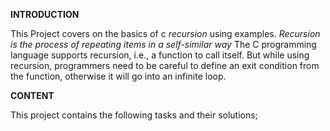 **INTRODUCTION**

This Project covers on the basics of c *recursion* using examples.
*Recursion is the process of repeating items in a self-similar way*
The C programming language supports recursion, i.e., a function to call itself. But while using recursion, programmers need to be careful to define an exit condition from the function, otherwise it will go into an infinite loop.

**CONTENT**

This project contains the following tasks and their solutions;

